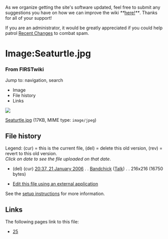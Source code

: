 As we organize getting the site's software updated, feel free to submit any
suggestions you have on how we can improve the wiki
_**_[here!](/index.php/User:Hallry/Suggestions "User:Hallry/Suggestions"
)_**_. Thanks for all of your support!

If you are an administrator, it would be greatly appreciated if you could help
patrol [Recent Changes](/index.php/Special:Recentchanges
"Special:Recentchanges" ) to combat spam.

# Image:Seaturtle.jpg

### From FIRSTwiki

Jump to: navigation, search

  * Image
  * File history
  * Links

![](/media/5/50/Seaturtle.jpg)

[Seaturtle.jpg](/media/5/50/Seaturtle.jpg "Seaturtle.jpg" ) (17KB, MIME type:
`image/jpeg`)

## File history

Legend: (cur) = this is the current file, (del) = delete this old version,
(rev) = revert to this old version.  
_Click on date to see the file uploaded on that date_.

  * (del) (cur) [20:37, 21 January 2006](/media/5/50/Seaturtle.jpg "/media/5/50/Seaturtle.jpg" ) . . [Bandchick](/index.php?title=User:Bandchick&action=edit "User:Bandchick" ) ([Talk](/index.php?title=User_talk:Bandchick&action=edit "User talk:Bandchick" )) . . 216x216 (16750 bytes)
  

  * [Edit this file using an external application](/index.php?title=Image:Seaturtle.jpg&action=edit&externaledit=true&mode=file "Image:Seaturtle.jpg" )

See the [setup
instructions](http://meta.wikimedia.org/wiki/Help:External_editors
"http://meta.wikimedia.org/wiki/Help:External_editors" ) for more information.

## Links

The following pages link to this file:

  * [25](/index.php/25 "25" )

